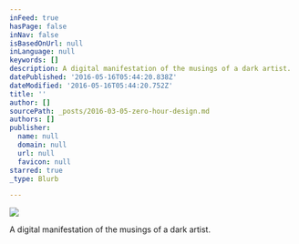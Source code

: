 ```yaml
---
inFeed: true
hasPage: false
inNav: false
isBasedOnUrl: null
inLanguage: null
keywords: []
description: A digital manifestation of the musings of a dark artist.
datePublished: '2016-05-16T05:44:20.838Z'
dateModified: '2016-05-16T05:44:20.752Z'
title: ''
author: []
sourcePath: _posts/2016-03-05-zero-hour-design.md
authors: []
publisher:
  name: null
  domain: null
  url: null
  favicon: null
starred: true
_type: Blurb

---
```

![](https://the-grid-user-content.s3-us-west-2.amazonaws.com/f6531cca-bde2-482a-8034-112c84780536.jpg)

A digital manifestation of the musings of a dark artist.